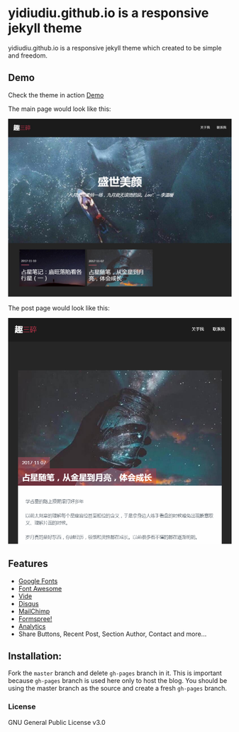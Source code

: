 # yidiudiu.github.io is a responsive jekyll theme

yidiudiu.github.io is a responsive jekyll theme which created to be simple and freedom.

## Demo

Check the theme in action [Demo](https://yidiudiu.github.io/)

The main page would look like this:

![Main page preview](https://github.com/yidiudiu/yidiudiu.github.io/blob/master/assets/img/main_page.jpg?raw=true)

The post page would look like this:

![Post page preview](https://github.com/yidiudiu/yidiudiu.github.io/blob/master/assets/img/post.jpg?raw=true)

## Features

- [Google Fonts](https://fonts.google.com/)
- [Font Awesome](http://fontawesome.io/)
- [Vide](http://vodkabears.github.io/vide/)
- [Disqus](https://disqus.com/)
- [MailChimp](https://mailchimp.com/)
- [Formspree!](https://formspree.io/)
- [Analytics](https://analytics.google.com/analytics/web/)
- Share Buttons, Recent Post, Section Author, Contact and more...

## Installation:

Fork the ``master`` branch and delete ``gh-pages`` branch in it. This is important because ``gh-pages`` branch is used here only to host the blog. You should be using the master branch as the source and create a fresh ``gh-pages`` branch.

### License

GNU General Public License v3.0